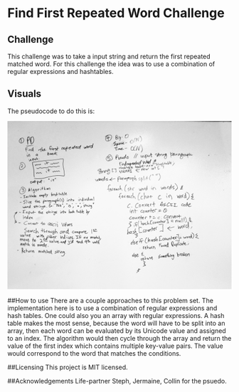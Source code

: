 # Find First Repeated Word Challenge

## Challenge
This challenge was to take a input string and return the first repeated matched word. For this challenge the idea was to use a combination of regular expressions and hashtables.

## Visuals

The pseudocode to do this is:

![whiteboard image](../../Assets/RepeatedWords.jpg)

##How to use
There are a couple approaches to this problem set. The implementation here is to use a combination of regular expressions and hash tables. One could also you an array with regular expressions. A hash table makes the most sense, because the word will have to be split into an array, then each word can be evaluated by its Unicode value and assigned to an index. The algorithm would then cycle through the array and return the value of the first index which contains multiple key-value pairs. The value would correspond to the word that matches the conditions. 

##Licensing
This project is MIT licensed.

##Acknowledgements
Life-partner Steph, Jermaine, Collin for the psuedo.
